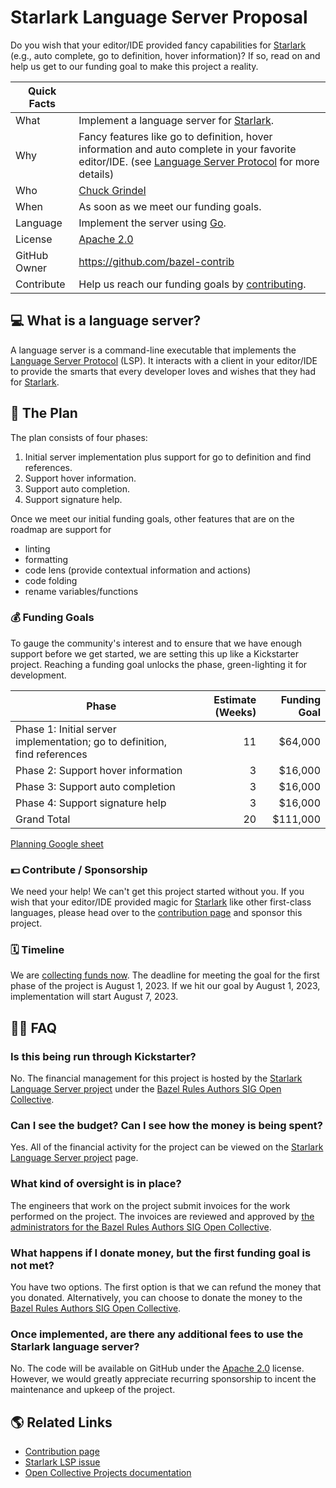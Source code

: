 # Starlark Language Server Proposal

Do you wish that your editor/IDE provided fancy capabilities for [Starlark] (e.g., auto complete, go
to definition, hover information)? If so, read on and help us get to our funding goal to make this
project a reality.

| Quick Facts  |                                                                                                                                                          |
| ------------ | -------------------------------------------------------------------------------------------------------------------------------------------------------- |
| What         | Implement a language server for [Starlark].                                                                                                              |
| Why          | Fancy features like go to definition, hover information and auto complete in your favorite editor/IDE. (see [Language Server Protocol] for more details) |
| Who          | [Chuck Grindel]                                                                                                                                          |
| When         | As soon as we meet our funding goals.                                                                                                                    |
| Language     | Implement the server using [Go].                                                                                                                         |
| License      | [Apache 2.0]                                                                                                                                             |
| GitHub Owner | <https://github.com/bazel-contrib>                                                                                                                       |
| Contribute   | Help us reach our funding goals by [contributing].                                                                                                       |

## 💻 What is a language server?

A language server is a command-line executable that implements the [Language Server Protocol] (LSP).
It interacts with a client in your editor/IDE to provide the smarts that every developer loves and
wishes that they had for [Starlark].

## 📝 The Plan

The plan consists of four phases:

1. Initial server implementation plus support for go to definition and find references.
1. Support hover information.
1. Support auto completion.
1. Support signature help.

Once we meet our initial funding goals, other features that are on the roadmap are support
for

- linting
- formatting
- code lens (provide contextual information and actions)
- code folding
- rename variables/functions

### 💰 Funding Goals

To gauge the community's interest and to ensure that we have enough support before we get started,
we are setting this up like a Kickstarter project. Reaching a funding goal unlocks the phase,
green-lighting it for development.

| Phase                                                                     | Estimate (Weeks) | Funding Goal |
| ------------------------------------------------------------------------- | ---------------: | -----------: |
| Phase 1: Initial server implementation; go to definition, find references |               11 |      $64,000 |
| Phase 2: Support hover information                                        |                3 |      $16,000 |
| Phase 3: Support auto completion                                          |                3 |      $16,000 |
| Phase 4: Support signature help                                           |                3 |      $16,000 |
| Grand Total                                                               |               20 |     $111,000 |

[Planning Google sheet]

### 💵 Contribute / Sponsorship

We need your help! We can't get this project started without you. If you wish that your editor/IDE
provided magic for [Starlark] like other first-class languages, please head over to the [contribution
page] and sponsor this project.

### 🗓️ Timeline

We are [collecting funds now]. The deadline for meeting the goal for the first phase of the project
is August 1, 2023. If we hit our goal by August 1, 2023, implementation will start August 7, 2023.

## 🙋‍♀️ FAQ

### Is this being run through Kickstarter?

No. The financial management for this project is hosted by the [Starlark Language Server project]
under the [Bazel Rules Authors SIG Open Collective].

### Can I see the budget? Can I see how the money is being spent?

Yes. All of the financial activity for the project can be viewed on the [Starlark Language Server
project] page.

### What kind of oversight is in place?

The engineers that work on the project submit invoices for the work performed on the project.
The invoices are reviewed and approved by [the administrators for the Bazel Rules Authors SIG Open
Collective].

### What happens if I donate money, but the first funding goal is not met?

You have two options. The first option is that we can refund the money that you donated.
Alternatively, you can choose to donate the money to the [Bazel Rules Authors SIG Open Collective].

### Once implemented, are there any additional fees to use the Starlark language server?

No. The code will be available on GitHub under the [Apache 2.0] license. However, we would greatly
appreciate recurring sponsorship to incent the maintenance and upkeep of the project.

## 🌎 Related Links

- [Contribution page]
- [Starlark LSP issue]
- [Open Collective Projects documentation]

[Apache 2.0]: https://www.apache.org/licenses/LICENSE-2.0
[Bazel Rules Authors SIG Open Collective]: https://opencollective.com/bazel-rules-authors-sig
[Chuck Grindel]: https://github.com/cgrindel
[Go]: https://go.dev/
[Language Server Protocol]: https://microsoft.github.io/language-server-protocol/
[Open Collective Projects documentation]: https://docs.opencollective.com/help/collectives/projects
[Planning Google sheet]: https://docs.google.com/spreadsheets/d/1IJCaemCIii3V0ClV8MzrZ1Vxx3KQcOt2Eg69Jj7oQYQ/edit?usp=sharing
[Starlark LSP issue]: https://github.com/bazel-contrib/SIG-rules-authors/issues/52
[Starlark Language Server project]: https://opencollective.com/bazel-rules-authors-sig/projects/starlark-language-server
[Starlark]: https://github.com/bazelbuild/starlark/blob/master/spec.md
[collecting funds now]: https://opencollective.com/bazel-rules-authors-sig/projects/starlark-language-server#category-CONTRIBUTE
[contributing]: https://opencollective.com/bazel-rules-authors-sig/projects/starlark-language-server#category-CONTRIBUTE
[contribution page]: https://opencollective.com/bazel-rules-authors-sig/projects/starlark-language-server#category-CONTRIBUTE
[the administrators for the Bazel Rules Authors SIG Open Collective]: https://opencollective.com/bazel-rules-authors-sig#category-ABOUT
